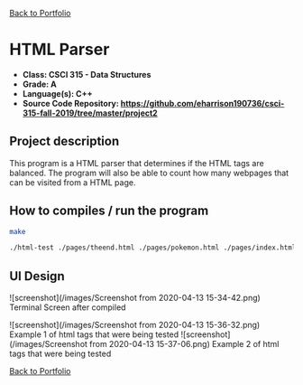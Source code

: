 [Back to Portfolio](./)

HTML Parser
===============

-   **Class: CSCI 315 - Data Structures** 
-   **Grade: A**
-   **Language(s): C++**
-   **Source Code Repository: https://github.com/eharrison190736/csci-315-fall-2019/tree/master/project2**

## Project description
This program is a HTML parser that determines if the HTML tags are balanced. The program will also be able to count how many webpages that can be visited from a HTML page. 

## How to compiles / run the program

```bash
make

./html-test ./pages/theend.html ./pages/pokemon.html ./pages/index.html ./pages/notbalanced.html
```

## UI Design



![screenshot](/images/Screenshot from 2020-04-13 15-34-42.png)
Terminal Screen after compiled

![screenshot](/images/Screenshot from 2020-04-13 15-36-32.png)
Example 1 of html tags that were being tested
![screenshot](/images/Screenshot from 2020-04-13 15-37-06.png)
Example 2 of html tags that were being tested



[Back to Portfolio](./)

